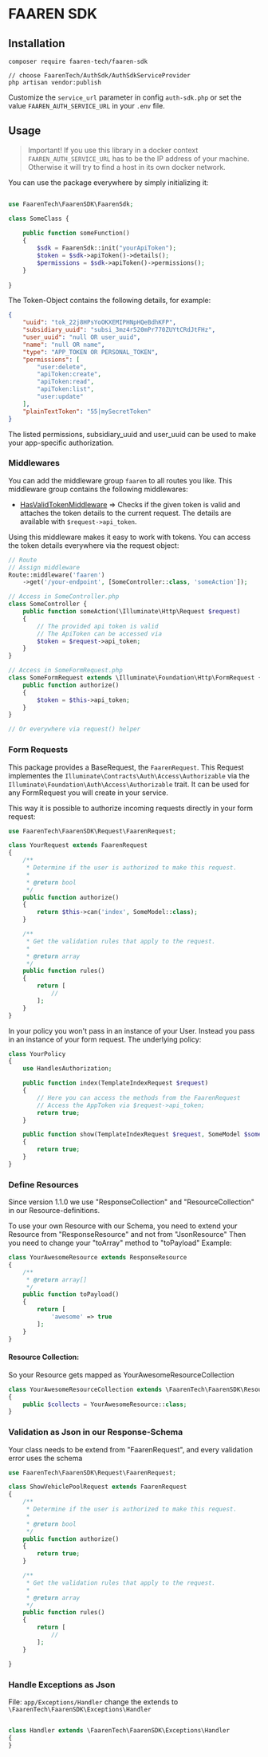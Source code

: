 # FAAREN SDK

## Installation

```shell
composer require faaren-tech/faaren-sdk

// choose FaarenTech/AuthSdk/AuthSdkServiceProvider
php artisan vendor:publish
```

Customize the `service_url` parameter in config `auth-sdk.php` or set the value `FAAREN_AUTH_SERVICE_URL` in your `.env` file.

## Usage

> Important! If you use this library in a docker context `FAAREN_AUTH_SERVICE_URL` has to be the IP address of your machine. Otherwise it will try to find a host in its own docker network.

You can use the package everywhere by simply initializing it:

```php

use FaarenTech\FaarenSDK\FaarenSdk;

class SomeClass {
    
    public function someFunction()
    {
        $sdk = FaarenSdk::init("yourApiToken");
        $token = $sdk->apiToken()->details();
        $permissions = $sdk->apiToken()->permissions();
    }
    
}
```

The Token-Object contains the following details, for example:

```json
{
    "uuid": "tok_22j8HPsYoOKXEMIPHNpHQeBdhKFP",
    "subsidiary_uuid": "subsi_3mz4r520mPr770ZUYtCRdJtFHz",
    "user_uuid": "null OR user_uuid",
    "name": "null OR name",
    "type": "APP_TOKEN OR PERSONAL_TOKEN",
    "permissions": [
        "user:delete",
        "apiToken:create",
        "apiToken:read",
        "apiToken:list",
        "user:update"
    ],
    "plainTextToken": "55|mySecretToken"
}
```

The listed permissions, subsidiary_uuid and user_uuid can be used to make your app-specific authorization.

### Middlewares

You can add the middleware group `faaren` to all routes you like. This middleware group contains the following middlewares:

- [HasValidTokenMiddleware](src/Http/Middleware/HandleAppTokenMiddleware.php) => Checks if the given token is valid and attaches the token details to the current request. The details are available with `$request->api_token`.

Using this middleware makes it easy to work with tokens. You can access the token details everywhere via the request object:

```php
// Route
// Assign middleware
Route::middleware('faaren')
    ->get('/your-endpoint', [SomeController::class, 'someAction']);

// Access in SomeController.php
class SomeController {
    public function someAction(\Illuminate\Http\Request $request) 
    {
        // The provided api token is valid
        // The ApiToken can be accessed via
        $token = $request->api_token;
    }
}

// Access in SomeFormRequest.php
class SomeFormRequest extends \Illuminate\Foundation\Http\FormRequest {
    public function authorize()
    {
        $token = $this->api_token;
    }
}

// Or everywhere via request() helper
```
### Form Requests

This package provides a BaseRequest, the `FaarenRequest`. This Request implementes the `Illuminate\Contracts\Auth\Access\Authorizable` via the `Illuminate\Foundation\Auth\Access\Authorizable` trait. It can be used for any FormRequest you will create in your service.

This way it is possible to authorize incoming requests directly in your form request:
```php
use FaarenTech\FaarenSDK\Request\FaarenRequest;

class YourRequest extends FaarenRequest
{
    /**
     * Determine if the user is authorized to make this request.
     *
     * @return bool
     */
    public function authorize()
    {
        return $this->can('index', SomeModel::class);
    }

    /**
     * Get the validation rules that apply to the request.
     *
     * @return array
     */
    public function rules()
    {
        return [
            //
        ];
    }
}
```

In your policy you won't pass in an instance of your User. Instead you pass in an instance of your form request. The underlying policy:

```php
class YourPolicy
{
    use HandlesAuthorization;

    public function index(TemplateIndexRequest $request)
    {
        // Here you can access the methods from the FaarenRequest
        // Access the AppToken via $request->api_token;
        return true;
    }

    public function show(TemplateIndexRequest $request, SomeModel $someModel)
    {
        return true;
    }
}
```

### Define Resources 
Since version 1.1.0 we use "ResponseCollection" and "ResourceCollection" in our Resource-definitions. 

To use your own Resource with our Schema, you need to extend your Resource from "ResponseResource" and not from "JsonResource"
Then you need to change your "toArray" method to "toPayload"
Example: 
```php 
class YourAwesomeResource extends ResponseResource
{
    /**
     * @return array[]
     */
    public function toPayload()
    {
        return [
            'awesome' => true
        ];
    }
}
```

#### Resource Collection:
So your Resource gets mapped as YourAwesomeResourceCollection
```php 
class YourAwesomeResourceCollection extends \FaarenTech\FaarenSDK\Resources\ResponseCollection
{
    public $collects = YourAwesomeResource::class;
}
```

### Validation as Json in our Response-Schema
Your class needs to be extend from "FaarenRequest", and every validation error uses the schema
```php 
use FaarenTech\FaarenSDK\Request\FaarenRequest;

class ShowVehiclePoolRequest extends FaarenRequest
{
    /**
     * Determine if the user is authorized to make this request.
     *
     * @return bool
     */
    public function authorize()
    {
        return true;
    }

    /**
     * Get the validation rules that apply to the request.
     *
     * @return array
     */
    public function rules()
    {
        return [
            //
        ];
    }

}
```

### Handle Exceptions as Json

File: `app/Exceptions/Handler` change the extends to ` \FaarenTech\FaarenSDK\Exceptions\Handler`

```php 

class Handler extends \FaarenTech\FaarenSDK\Exceptions\Handler
{
}
```
